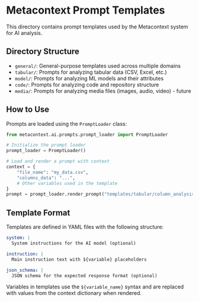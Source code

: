 # Metacontext Prompt Templates

This directory contains prompt templates used by the Metacontext system for AI analysis.

## Directory Structure

- `general/`: General-purpose templates used across multiple domains
- `tabular/`: Prompts for analyzing tabular data (CSV, Excel, etc.)
- `model/`: Prompts for analyzing ML models and their attributes
- `code/`: Prompts for analyzing code and repository structure
- `media/`: Prompts for analyzing media files (images, audio, video) - future

## How to Use

Prompts are loaded using the `PromptLoader` class:

```python
from metacontext.ai.prompts.prompt_loader import PromptLoader

# Initialize the prompt loader
prompt_loader = PromptLoader()

# Load and render a prompt with context
context = {
    "file_name": "my_data.csv",
    "columns_data": "...",
    # Other variables used in the template
}
prompt = prompt_loader.render_prompt("templates/tabular/column_analysis", context)
```

## Template Format

Templates are defined in YAML files with the following structure:

```yaml
system: |
  System instructions for the AI model (optional)

instruction: |
  Main instruction text with ${variable} placeholders

json_schema: |
  JSON schema for the expected response format (optional)
```

Variables in templates use the `${variable_name}` syntax and are replaced with 
values from the context dictionary when rendered.